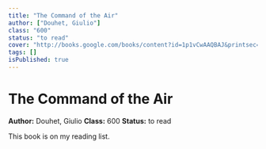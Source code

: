 ```yaml
---
title: "The Command of the Air"
author: ["Douhet, Giulio"]
class: "600"
status: "to read"
cover: "http://books.google.com/books/content?id=1p1vCwAAQBAJ&printsec=frontcover&img=1&zoom=1&edge=curl&source=gbs_api"
tags: []
isPublished: true
---
```


# The Command of the Air

**Author:** Douhet, Giulio
**Class:** 600
**Status:** to read

This book is on my reading list.